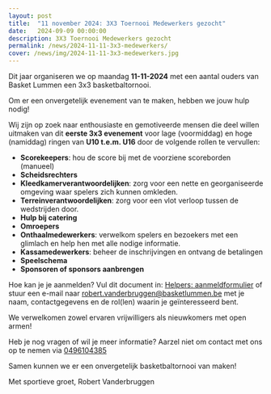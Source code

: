 ```yaml
---
layout: post
title:  "11 november 2024: 3X3 Toernooi Medewerkers gezocht"
date:   2024-09-09 00:00:00
description: 3X3 Toernooi Medewerkers gezocht
permalink: /news/2024-11-11-3x3-medewerkers/
cover: /news/img/2024-11-11-3x3-medewerkers.jpg
---
```


Dit jaar organiseren we op maandag **11-11-2024** met een aantal ouders van Basket Lummen een 3x3 basketbaltornooi. 

Om er een onvergetelijk evenement van te maken, hebben we jouw hulp nodig!

Wij zijn op zoek naar enthousiaste en gemotiveerde mensen die deel willen uitmaken van dit **eerste 3x3 evenement** voor lage (voormiddag) en hoge (namiddag) ringen van **U10 t.e.m. U16** door de volgende rollen te vervullen:
- **Scorekeepers**: hou de score bij met de voorziene scoreborden (manueel)
- **Scheidsrechters**
- **Kleedkamerverantwoordelijken**: zorg voor een nette en georganiseerde omgeving waar spelers zich kunnen omkleden.
- **Terreinverantwoordelijken**: zorg voor een vlot verloop tussen de wedstrijden door.
- **Hulp bij catering**
- **Omroepers**
- **Onthaalmedewerkers**: verwelkom spelers en bezoekers met een glimlach en help hen met alle nodige informatie.
- **Kassamedewerkers**: beheer de inschrijvingen en ontvang de betalingen
- **Speelschema**
- **Sponsoren of sponsors aanbrengen**

Hoe kan je je aanmelden? Vul dit document in:  [Helpers: aanmeldformulier](https://forms.office.com/pages/responsepage.aspx?id=aV1k2X6_hU6-WUEqFDj4D7WALc23txFEr9muCwcFlKdUN05LRTFVUk8zMDNVVTlCM0FFTllCV0NUNi4u&route=shorturl) of stuur een e-mail naar [robert.vanderbruggen@basketlummen.be](mailto:robert.vanderbruggen@basketlummen.be) met je naam, contactgegevens en de rol(len) waarin je geïnteresseerd bent. 

We verwelkomen zowel ervaren vrijwilligers als nieuwkomers met open armen!

Heb je nog vragen of wil je meer informatie? Aarzel niet om contact met ons op te nemen via [0496104385](tel:0496104385)

Samen kunnen we er een onvergetelijk basketbaltornooi van maken! 

Met sportieve groet,
Robert Vanderbruggen